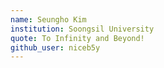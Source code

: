 ```yaml
---
name: Seungho Kim
institution: Soongsil University
quote: To Infinity and Beyond!
github_user: niceb5y
---
```

